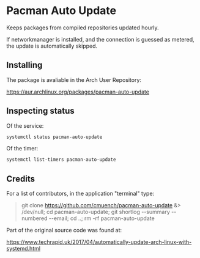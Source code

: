 # Pacman Auto Update

Keeps packages from compiled repositories updated hourly.

If networkmanager is installed, and the connection is guessed as metered, the update is automatically skipped.

## Installing

The package is avaliable in the Arch User Repository:

https://aur.archlinux.org/packages/pacman-auto-update

## Inspecting status

Of the service:
```sh
systemctl status pacman-auto-update
```

Of the timer:
```sh
systemctl list-timers pacman-auto-update
```

## Credits

For a list of contributors, in the application "terminal" type:

> git clone https://github.com/cmuench/pacman-auto-update &> /dev/null; cd pacman-auto-update; git shortlog --summary --numbered --email; cd ..; rm -rf pacman-auto-update

Part of the original source code was found at:

https://www.techrapid.uk/2017/04/automatically-update-arch-linux-with-systemd.html

